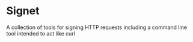 # Signet
A collection of tools for signing HTTP requests including a command line tool intended to act like curl
